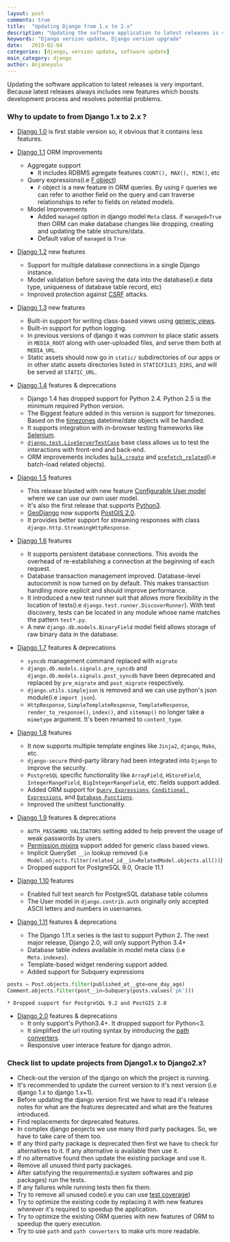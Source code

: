 ```yaml
---
layout: post
comments: true
title:  "Updating Django from 1.x to 2.x"
description: "Updating the software application to latest releases is very important. Because latest releases always includes new features which boosts development process and resolves potential problems."
keywords: "Django version update, Django version upgrade"
date:   2019-02-04
categories: [django, version update, software update]
main_category: django
author: Anjaneyulu
---
```


Updating the software application to latest releases is very important. Because latest releases always includes new features which boosts development process and resolves potential problems.

### Why to update to from Django 1.x to 2.x ?
* <a href="https://docs.djangoproject.com/en/dev/releases/1.0/" target="__blank">Django 1.0</a> is first stable version so, it obvious that it contains less features.
* <a href="https://docs.djangoproject.com/en/dev/releases/1.1/" target="__blank">Django 1.1</a> ORM improvements
    * Aggregate support
        - It includes RDBMS agregate features `COUNT(), MAX(), MIN()`, etc 
    * Query expressions(i.e <a target="__blank" href="https://docs.djangoproject.com/en/dev/ref/models/expressions/#django.db.models.F">F object</a>)
        - `F` object is a new feature in ORM queries. By using `F` queries we can refer to another field on the query and can traverse relationships to refer to fields on related models.
    * Model Improvements
      * Added `managed` option in django model `Meta` class. if `managed=True` then ORM can make database changes like dropping, creating and updating the table structure/data.
      * Default value of `managed` is `True`
* <a href="https://docs.djangoproject.com/en/dev/releases/1.2/" target="__blank">Django 1.2</a> new features
    * Support for multiple database connections in a single Django instance.
    * Model validation before saving the data into the database(i.e data type, uniqueness of database table record, etc)
    * Improved protection against <a href="https://docs.djangoproject.com/en/dev/ref/csrf/" target="__blank">CSRF</a> attacks.
* <a href="https://docs.djangoproject.com/en/dev/releases/1.3/" target="__blank">Django 1.3</a> new features
    * Built-in support for writing class-based views using <a href="https://docs.djangoproject.com/en/dev/topics/class-based-views/generic-display/" target="__blank">generic views</a>.
    * Built-in support for python logging.
    * In previous versions of django it was common to place static assets in `MEDIA_ROOT` along with user-uploaded files, and serve them both at `MEDIA_URL`.
    * Static assets should now go in `static/` subdirectories of our apps or in other static assets directories listed in `STATICFILES_DIRS`, and will be served at `STATIC_URL`.
* <a href="https://docs.djangoproject.com/en/dev/releases/1.4/" target="__blank">Django 1.4</a> features & deprecations
    * Django 1.4 has dropped support for Python 2.4. Python 2.5 is the minimum required Python version.
    * The Biggest feature added in this version is support for timezones. Based on the <a href="https://docs.djangoproject.com/en/dev/topics/i18n/timezones/" target="__blank">timezones</a> datetime/date objects will be handled.
    * It supports integration with in-browser testing frameworks like <a href="https://selenium-python.readthedocs.io/" target="__blank">Selenium</a>.
    * <a href="https://docs.djangoproject.com/en/dev/topics/testing/tools/#django.test.LiveServerTestCase" target="__blank">`django.test.LiveServerTestCase`</a> base class allows us to test the interactions with front-end and back-end.
    * ORM improvements includes <a href="https://docs.djangoproject.com/en/dev/releases/1.4/#model-objects-bulk-create-in-the-orm" target="__blank">`bulk_create`</a> and <a href="https://docs.djangoproject.com/en/dev/releases/1.4/#queryset-prefetch-related" target="__blank">`prefetch_related`</a>(i.e batch-load related objects).

* <a href="https://docs.djangoproject.com/en/dev/releases/1.5/" target="__blank">Django 1.5</a> features
    * This release blasted with new feature <a href="https://docs.djangoproject.com/en/dev/topics/auth/customizing/#auth-custom-user" target="__blank">Configurable User model</a> where we can use our own user model.
    * It's also the first release that supports <a href="https://docs.python.org/3/" target="__blank">Python3</a>.
    * <a href="https://docs.djangoproject.com/en/dev/ref/contrib/gis/" target="__blank">GeoDjango</a> now supports <a href="https://postgis.net/docs/manual-2.0/" target="__blank">PostGIS 2.0</a>.
    * It provides better support for streaming responses with class `django.http.StreamingHttpResponse`.
* <a href="https://docs.djangoproject.com/en/dev/releases/1.6/" target="__blank">Django 1.6</a> features
    * It supports persistent database connections. This avoids the overhead of re-establishing a connection at the beginning of each request.
    * Database transaction management improved. Database-level autocommit is now turned on by default. This makes transaction handling more explicit and should improve performance.
    * It introduced a new test runner suit that allows more flexibility in the location of tests(i.e `django.test.runner.DiscoverRunner`). With test discovery, tests can be located in any module whose name matches the pattern `test*.py`.
    * A new `django.db.models.BinaryField` model field allows storage of raw binary data in the database.

* <a href="https://docs.djangoproject.com/en/dev/releases/1.7/" target="__blank">Django 1.7</a> features & deprecations
    * `syncdb` management command replaced with `migrate`
    * `django.db.models.signals.pre_syncdb` and `django.db.models.signals.post_syncdb` have been deprecated and replaced by `pre_migrate` and `post_migrate` respectively.
    * `django.utils.simplejson` is removed and we can use python's json module(i.e `import json`).
    * `HttpResponse`, `SimpleTemplateResponse`, `TemplateResponse`, `render_to_response()`, `index()`, and `sitemap()` no longer take a `mimetype` argument. It's been renamed to `content_type`.

* <a href="https://docs.djangoproject.com/en/dev/releases/1.8/" target="__blank">Django 1.8</a> features
    * It now supports multiple template engines like `Jinja2`, `django`, `Mako`, etc.
    * `django-secure` third-party library had been integrated into `Django` to improve the security.
    * `PostgreSQL` specific functionality like `ArrayField`, `HStoreField`, `IntegerRangeField`, `BigIntegerRangeField`, etc. fields support added.
    * Added ORM support for <a href="https://docs.djangoproject.com/en/dev/ref/models/expressions/" target="__blank">`Query Expressions`</a>, <a href="https://docs.djangoproject.com/en/dev/ref/models/conditional-expressions/" target="__blank">`Conditional Expressions`</a>, and <a href="https://docs.djangoproject.com/en/dev/ref/models/expressions/" target="__blank">`Database Functions`</a>.
    * Improved the unittest functionality.


* <a href="https://docs.djangoproject.com/en/dev/releases/1.9/" target="__blank">Django 1.9</a> features & deprecations
    * `AUTH_PASSWORD_VALIDATORS` setting added to help prevent the usage of weak passwords by users.
    * <a href="https://docs.djangoproject.com/en/2.1/topics/auth/default/#the-permissionrequiredmixin-mixin" target="__blank">Permission mixins</a> support added for generic class based views.
    * Implicit QuerySet `__in` lookup removed (i.e `Model.objects.filter(related_id__in=RelatedModel.objects.all())`)
    * Dropped support for PostgreSQL 9.0, Oracle 11.1

* <a href="https://docs.djangoproject.com/en/dev/releases/1.10/" target="__blank">Django 1.10</a> features
    * Enabled full text search for PostgreSQL database table columns
    * The User model in `django.contrib.auth` originally only accepted ASCII letters and numbers in usernames.

* <a href="https://docs.djangoproject.com/en/dev/releases/1.11/" target="__blank">Django 1.11</a> features & deprecations
    * The Django 1.11.x series is the last to support Python 2. The next major release, Django 2.0, will only support Python 3.4+
    * Database table indexs available in model meta class (i.e  `Meta.indexes`).
    * Template-based widget rendering support added.
    * Added support for Subquery expressions
```python
posts = Post.objects.filter(published_at__gte=one_day_ago)
Comment.objects.filter(post__in=Subquery(posts.values('pk')))
```
    * Dropped support for PostgreSQL 9.2 and PostGIS 2.0

* <a href="https://docs.djangoproject.com/en/dev/releases/2.0/" target="__blank">Django 2.0</a> features & deprecations
    * It only support's Python3.4+. It dropped support for Python<3.
    * It simplified the url routing syntax by introducing the <a href="https://docs.djangoproject.com/en/2.1/topics/http/urls/#registering-custom-path-converters" target="__blank">path converters</a>.
    * Responsive user interace feature for django admin.


### Check list to update projects from Django1.x to Django2.x?
* Check-out the version of the django on which the project is running.
* It's recommended to update the current version to it's next version (i.e django 1.x to django 1.x+1).
* Before updating the django version first we have to read it's release notes for what are the features deprecated and what are the features introduced.
* Find replacements for deprecated features.
* In complex django peojects we use many third party packages. So, we have to take care of them too.
* If any third party package is deprecated then first we have to check for alternatives to it. If any alternative is available then use it.
* If no alternative found then update the existing package and use it.
* Remove all unused third party packages.
* After satisfying the requirements(i.e system softwares and pip packages) run the tests.
* If any failures while running tests then fix them.
* Try to remove all unused code(i.e you can use <a href="https://pypi.org/project/coveralls/" target="__blank">test coverage</a>)
* Try to optimize the existing code by replacing it with new features wherever it's required to speedup the application.
* Try to optimize the existing ORM queries with new features of ORM to speedup the query execution.
* Try to use `path` and `path converters` to make urls more readable.